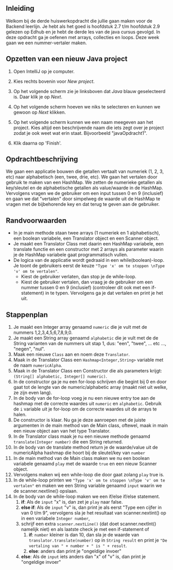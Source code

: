## Inleiding
Welkom bij de derde huiswerkopdracht die jullie gaan maken voor de Backend leerlijn. 
Je hebt als het goed is hoofdstuk 2.7 t/m hoofdstuk 2.9 gelezen op Edhub en je hebt de derde les van de java 
cursus gevolgd. In deze opdracht ga je oefenen met arrays, collecties en loops.
Deze week gaan we een nummer-vertaler maken.

## Opzetten van een nieuw Java project

1. Open IntelliJ op je computer.

2. Kies rechts bovenin voor _New project_.

3. Op het volgende scherm zie je linksboven dat _Java_ blauw geselecteerd is. Daar klik je op _Next_.

4. Op het volgende scherm hoeven we niks te selecteren en kunnen we gewoon op _Next_ klikken.

5. Op het volgende scherm kunnen we een naam meegeven aan het project. 
Kies altijd een beschrijvende naam die iets zegt over je project zodat je ook weet wat erin staat. 
Bijvoorbeeld "javaOpdracht1".

6. Klik daarna op 'Finish'. 


## Opdrachtbeschrijving

We gaan een applicatie bouwen die getallen vertaalt van numeriek (1, 2, 3, etc) naar alphabetisch (een, twee, drie, etc).
We gaan het vertalen door gebruik te maken van een HashMap. 
We zetten de numerieke getallen als key/sleutel en de alphabetische getallen als value/waarde in de HashMap.
Vervolgens vragen we de gebruiker om een input tussen 0 en 9 (inclusief) 
en gaan we dat "vertalen" door simpelweg de waarde uit de HashMap te vragen met de bijbehorende key 
en dat terug te geven aan de gebruiker.


## Randvoorwaarden
- In je main methode staan twee arrays (1 numeriek en 1 alphabetisch), een boolean variabele, een Translator object 
en een Scanner object.
- Je maakt een Translator Class met daarin een HashMap variabele, een translate functie en 
een constructor met 2 arrays als parameter waarin je de HashMap variabele gaat programmatisch vullen.
- De logica van de applicatie wordt gedraaid in een while(boolean)-loop. Je toont de gebruikers eerst de keuze 
 `"Type 'x' om te stoppen \nType 'v' om te vertalen"`. 
  - Kiest de gebruiker verlaten, dan stop je de while-loop.
  - Kiest de gebruiker vertalen, dan vraag je de gebruiker om een nummer tussen 0 en 9 (inclusief)
  (controleer dit ook met een if-statement) in te typen. Vervolgens ga je dat vertalen en print je het uit.

## Stappenplan

1. Je maakt een Integer array genaamd `numeric` die je vult met de nummers 1,2,3,4,5,6,7,8,9,0. 
2. Je maakt een String array genaamd `alphabetic` die je vult met de de String varianten van de nummers uit stap 1, 
dus: "een", "twee", ... etc ..., "negen", "nul".
3. Maak een nieuwe `Class` aan en noem deze `Translator`.
4. Maak in de Translator Class een `Hashmap<Integer,String>` variable met de naam `numericAlpha`.
5. Maak in de Translator Class een Constructor die als parameters krijgt: `(String[] alphabetic, Integer[] numeric)`.
6. In de constructor ga je nu een for-loop schrijven die begint bij 0 en door gaat tot de lengte van de 
numeric/alphabetic array (maakt niet uit welke, ze zijn even lang).
7. In de body van de for-loop voeg je nu een nieuwe entry toe aan de hashmap met de correcte waardes uit `numeric` 
en `alphabetic`. Gebruik de `i` variable uit je for-loop om de correcte waardes uit de arrays te halen.
8. De constructor is klaar. Nu ga je deze aanroepen met de juiste argumenten in de main method van de Main class, 
oftewel, maak in main een nieuw object aan van het type Translator.
9. In de Translator class maak je nu een nieuwe methode genaamd `translate(Integer number)` die een String returned.
10. In de body van de translate method return je de waarde/value uit de numericAlpha hashmap die hoort bij de 
sleutel/key van `number`
11. In de main method van de Main class maken we nu een boolean variabele genaamd `play` met de waarde `true` 
en een nieuw Scanner object.
12. Vervolgens maken wij een while-loop die door gaat zolang `play` true is.
13. In de while-loop printen we `"Type 'x' om te stoppen \nType 'v' om te vertalen"` en maken we een String variable 
genaamd `input` waarin we de scanner.nextline() opslaan.
14. In de body van de while-loop maken we een if/else if/else statement. 
    1. __if__: Als de `input` "x" is, dan zet je `play` naar false. 
    2. __else if__: Als de `input` "v" is, dan print je als eerst "Type een cijfer in van 0 t/m 9", 
    vervolgens sla je het resultaat van scanner.nextint() op in een variabele `Integer number`, 
    3. schrijf een extra `scanner.nextLine()` (dat doet scanner.nextInt() namelijk niet) 
    en als laatste check je met een if-statement of 
       1. __if__: `number` kleiner is dan 10, dan sla je de waarde van `translator.translate(number)` op in 
       `String result` en print je `"De vertaling van " + number + " is " + result`.
       2. __else__: anders dan print je "ongeldige invoer"
    4. __else__: Als de `input` iets anders dan "x" of "v" is, dan print je "ongeldige invoer"
<!--- stap 2: eventuele uitbreiding?: sla de vertaal historie op in een arraylist. 
Als Bonus kun je ze laten bedenken hoe je dubbele resultaten in de historie voorkomt -->